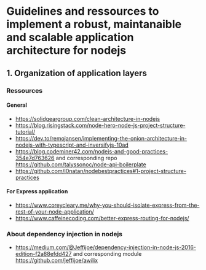 # Guidelines and ressources to implement a robust, maintanaible and scalable application architecture for nodejs

## 1. Organization of application layers

### Ressources

#### General

- https://solidgeargroup.com/clean-architecture-in-nodejs
- https://blog.risingstack.com/node-hero-node-js-project-structure-tutorial/
- https://dev.to/remojansen/implementing-the-onion-architecture-in-nodejs-with-typescript-and-inversifyjs-10ad
- https://blog.codeminer42.com/nodejs-and-good-practices-354e7d763626 and corresponding repo https://github.com/talyssonoc/node-api-boilerplate
- https://github.com/i0natan/nodebestpractices#1-project-structure-practices


#### For Express application  

- https://www.coreycleary.me/why-you-should-isolate-express-from-the-rest-of-your-node-application/
- https://www.caffeinecoding.com/better-express-routing-for-nodejs/

### About dependency injection in nodejs

- https://medium.com/@Jeffijoe/dependency-injection-in-node-js-2016-edition-f2a88efdd427 and corresponding module https://github.com/jeffijoe/awilix
